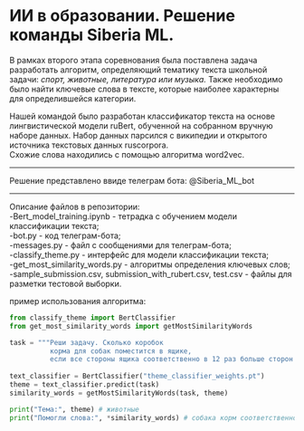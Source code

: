 # ИИ в образовании. Решение команды Siberia ML.  
В рамках второго этапа соревнования была поставлена задача разработать алгоритм, определяющий тематику текста школьной задачи: *спорт, животные, литература или музыка.* Также необходимо было найти ключевые слова в тексте, которые наиболее характерны для определившейся категории.  

Нашей командой было разработан классификатор текста на основе лингвистической модели ruBert, обученной на собранном вручную наборе данных. Набор данных парсился с википедии и открытого источника текстовых данных ruscorpora.  
Схожие слова находились с помощью алгоритма word2vec.  

------------------------------------------------------------------

Решение представлено ввиде телеграм бота: @Siberia_ML_bot  

------------------------------------------------------------------

Описание файлов в репозитории:  
          -Bert_model_training.ipynb - тетрадка с обучением модели классификации текста;  
          -bot.py - код телеграм-бота;  
          -messages.py - файл с сообщениями для телеграм-бота;  
          -classify_theme.py - интерфейс для модели классификации текста;  
          -get_most_similarity_words.py - алгоритмы определения ключевых слов;  
          -sample_submission.csv, submission_with_rubert.csv, test.csv - файлы для разметки тестовой выборки.  

пример использования алгоритма:  

```python
from classify_theme import BertClassifier  
from get_most_similarity_words import getMostSimilarityWords  

task = """Реши задачу. Сколько коробок   
          корма для собак поместится в ящике,  
          если все стороны ящика соответственно в 12 раз больше сторон коробки корма?"""  
 
text_classifier = BertClassifier("theme_classifier_weights.pt")  
theme = text_classifier.predict(task)  
similarity_words = getMostSimilarityWords(task, theme)

print("Тема:", theme) # животные
print("Помогли слова:", *similarity_words) # собака корм соответственно
